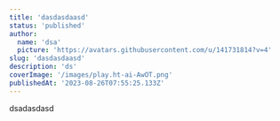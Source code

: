 ```yaml
---
title: 'dasdasdaasd'
status: 'published'
author:
  name: 'dsa'
  picture: 'https://avatars.githubusercontent.com/u/141731814?v=4'
slug: 'dasdasdaasd'
description: 'ds'
coverImage: '/images/play.ht-ai-AwOT.png'
publishedAt: '2023-08-26T07:55:25.133Z'
---
```


dsadasdasd

